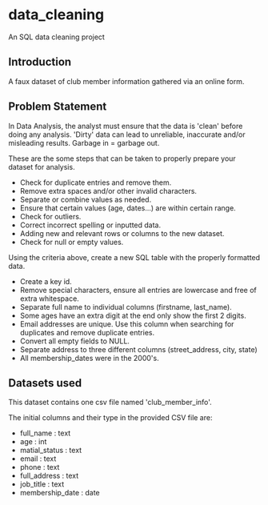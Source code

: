 # data_cleaning
An SQL data cleaning project

## Introduction
A faux dataset of club member information gathered via an online form.

## Problem Statement

In Data Analysis, the analyst must ensure that the data is 'clean' before doing any analysis.  'Dirty' data can lead to unreliable, inaccurate and/or misleading results.  Garbage in = garbage out.

These are the some steps that can be taken to properly prepare your dataset for analysis.

- Check for duplicate entries and remove them.
- Remove extra spaces and/or other invalid characters.
- Separate or combine values as needed.
- Ensure that certain values (age, dates...) are within certain range.
- Check for outliers.
- Correct incorrect spelling or inputted data.
- Adding new and relevant rows or columns to the new dataset.
- Check for null or empty values.

Using the criteria above, create a new SQL table with the properly formatted data.

- Create a key id.
- Remove special characters, ensure all entries are lowercase and free of extra whitespace.
- Separate full name to individual columns (firstname, last_name).
- Some ages have an extra digit at the end only show the first 2 digits.
- Email addresses are unique.  Use this column when searching for duplicates and remove duplicate entries.
- Convert all empty fields to NULL.
- Separate address to three different columns (street_address, city, state)
- All membership_dates were in the 2000's. 

## Datasets used
This dataset contains one csv file named 'club_member_info'.

The initial columns and their type in the provided CSV file are:
- full_name : text
- age : int
- matial_status : text
- email : text
- phone : text
- full_address : text
- job_title : text
- membership_date : date

